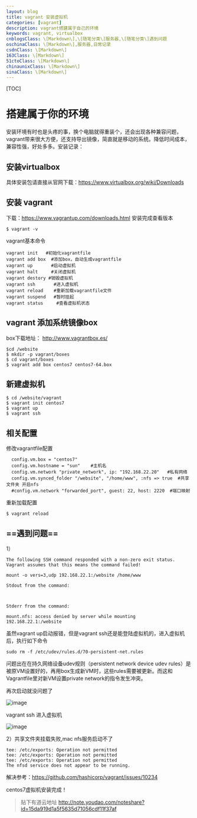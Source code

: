 ```yaml
---
layout: blog
title: vagrant 安装虚拟机
categories: [vagrant]
description: vagrant搭建属于自己的环境
keywords: vagrant, virtualbox
cnblogsClass: \[Markdown\],\[随笔分类\]服务器,\[随笔分类\]遇到问题
oschinaClass: \[Markdown\],服务器,日常记录
csdnClass: \[Markdown\]
163Class: \[Markdown\]
51ctoClass: \[Markdown\]
chinaunixClass: \[Markdown\]
sinaClass: \[Markdown\]
---
```


[TOC]

# 搭建属于你的环境
安装环境有时也是头疼的事，换个电脑就得重装个，还会出现各种兼容问题，vagrant带来很大方便，还支持导出镜像，简直就是移动的系统。降低时间成本，兼容性强，好处多多。安装记录：

## 安装virtualbox 

 具体安装包请直接从官网下载：https://www.virtualbox.org/wiki/Downloads
##  安装 vagrant
 下载：https://www.vagrantup.com/downloads.html
安装完成查看版本
```
$ vagrant -v
```

vagrant基本命令
```
vagrant init   #初始化vagrantfile
vagrant add box  #添加box，自动生成vagrantfile
vagrant up       #启动虚拟机
vagrant halt     #关闭虚拟机
vagrant destory #销毁虚拟机
vagrant ssh       #进入虚拟机
vagrant reload    #重新加载vagrantfile文件
vagrant suspend   #暂时挂起
vagrant status     #查看虚拟机状态
```

## vagrant 添加系统镜像box
box下载地址： http://www.vagrantbox.es/
```
$cd /website
$ mkdir -p vagrant/boxes
$ cd vagrant/boxes
$ vagrant add box centos7 centos7-64.box
```
## 新建虚拟机
```
$ cd /website/vagrant
$ vagrant init centos7
$ vagrant up
$ vagrant ssh
```
## 相关配置
修改vagrantfile配置
```
  config.vm.box = "centos7"
  config.vm.hostname = "sun"    #主机名
  config.vm.network "private_network", ip: "192.168.22.20"   #私有网络
  config.vm.synced_folder "/website", "/home/www", :nfs => true  #共享文件夹 开启nfs
  #config.vm.network "forwarded_port", guest: 22, host: 2220  #端口映射

```
重新加载配置
```
$ vagrant reload
```
## ==遇到问题==

1）

```
The following SSH command responded with a non-zero exit status.
Vagrant assumes that this means the command failed!

mount -o vers=3,udp 192.168.22.1:/website /home/www

Stdout from the command:



Stderr from the command:

mount.nfs: access denied by server while mounting 192.168.22.1:/website
```
虽然vagrant up启动报错，但是vagrant ssh还是能登陆虚拟机的，进入虚拟机后，执行如下命令
```
sudo rm -f /etc/udev/rules.d/70-persistent-net.rules 
```
 问题出在在持久网络设备udev规则（persistent network device udev rules）是被原VM设置好的，再用box生成新VM时，这些rules需要被更新。而这和Vagrantfile里对新VM设置private network的指令发生冲突。

再次启动就没问题了

![image](http://note.youdao.com/yws/res/33511///note.youdao.com/src/12E3708985D341DD8B0500FD9F2502CC)

vagrant ssh 进入虚拟机

![image](http://note.youdao.com/yws/res/33517///note.youdao.com/src/520F1403CE344346B669D4FC6CB52198)


2）共享文件夹挂载失败,mac nfs服务启动不了
```
tee: /etc/exports: Operation not permitted
tee: /etc/exports: Operation not permitted
tee: /etc/exports: Operation not permitted
The nfsd service does not appear to be running.
```
解决参考：https://github.com/hashicorp/vagrant/issues/10234


 

centos7虚拟机安装完成！

> 贴下有道云地址 http://note.youdao.com/noteshare?id=15da919d1a5f5635d71056cdf11f37af